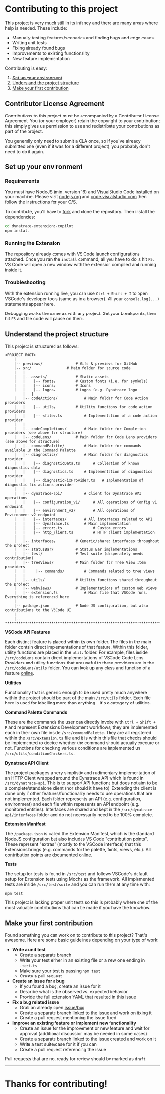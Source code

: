 # Contributing to this project

This project is very much still in its infancy and there are many areas where help is needed. 
These include:
- Manually testing features/scenarios and finding bugs and edge cases
- Writing unit tests
- Fixing already found bugs
- Improvements to existing functionality
- New feature implementation

Contributing is easy:
1. [Set up your environment](#environment-setup)
2. [Understand the project structure](#understanding-project-structure)
3. [Make your first contribution](#make-your-first-contribution)

## Contributor License Agreement

Contributions to this project must be accompanied by a Contributor License
Agreement. You (or your employer) retain the copyright to your contribution;
this simply gives us permission to use and redistribute your contributions as
part of the project.

You generally only need to submit a CLA once, so if you've already submitted one
(even if it was for a different project), you probably don't need to do it
again.

## Set up your environment

### Requirements

You must have NodeJS (min. version 16) and VisualStudio Code installed on your machine. Please visit [nodejs.org](https://nodejs.org/en/) and [code.visualstudio.com](https://code.visualstudio.com/) then follow the instructions for your O/S.

To contribute, you'll have to [fork](https://github.com/dynatrace-extensions/dynatrace-extensions-copilot) and clone the repository.
Then install the dependencies:
```bash
cd dynatrace-extensions-copilot
npm install
```

### Running the Extension

The repository already comes with VS Code launch configurations attached. Once you ran the `install` command, all you have to do is hit `F5`. VS Code will open a new window with the extension compiled and running inside it.

### Troubleshooting

With the extension running live, you can use `Ctrl + Shift + I` to open VSCode's developer tools (same as in a browser). All your `console.log(...)` statements appear here.

Debugging works the same as with any project. Set your breakpoints, then hit `F5` and the code will pause on them.

## Understand the project structure

This project is structured as follows:

```
<PROJECT ROOT>
	|
	|-- previews/				# Gifs & previews for GitHub
	|-- src/				# Main folder for source code
	|   |
	|   |-- assets/				# Static assets
	|   |    |-- fonts/			# Custom fonts (i.e. for symbols)
	|   |    |-- icons/			# Icons
	|   |    |-- logos/			# Logos (e.g. Dynatrace logo)
    	|   |
	|   |-- codeActions/			# Main folder for Code Action providers
	|   |    |-- utils/			# Utility functions for code action providers
	|   |    |-- <file>.ts 			# Implementation of a code action provider
	|   |
	|   |-- codeCompletions/		# Main folder for Completion providers (see above for structure)
	|   |-- codeLens/			# Main folder for Code Lens providers (see above for structure)
	|   |-- commandPalette/			# Main folder for commands available in the Command Palette
	|   |-- diagnostics/			# Main folder for diagnostics provider
	|   |    |-- diagnosticData.ts		# Collection of known diagnostics data
	|   |    |-- diagnostics.ts		# Implementation of diagnostics provider
	|   |    |-- diagnosticFixProvider.ts	# Implementation of diagnostic fix actions provider
	|   |
	|   |-- dynatrace-api/			# Client for Dynatrace API operations
	|   |    |-- configuration_v1/		# All operations of Config v1 endpoint
	|   |    |-- environment_v2/		# All operations of Environment v2 endpoint
	|   |    |-- interfaces/		# All interfaces related to API
	|   |    |-- dynatrace.ts 		# Main implementation
	|   |    |-- errors.ts          	# Custom errors
	|   |    |-- http_client.ts 		# HTTP Client implementation
	|   |
	|   |-- interfaces/			# Generic/shared interfaces throughout the project
	|   |-- statusBar/			# Status Bar implementations
	|   |-- test/				# Test suite (desperately needs contribution)
	|   |-- treeViews/			# Main folder for Tree View Item providers
	|   |	  |-- commands/			# Commands related to tree views
	|   |
	|   |-- utils/				# Utility functions shared throughout the project
	|   |-- webviews/			# Implementations of custom web views
	|   |-- extension.ts 			# Main file that VSCode runs. Everything is referenced here
	|
	|-- package.json			# Node JS configuration, but also contributions to the VSCode UI
	|
	|-- ******************************************************************************************************
```

**VSCode API Features**

Each distinct feature is placed within its own folder. The files in the main folder contain direct implementations of that feature. Within this folder, utility functions are placed in the `utils` folder.
For example, files inside `/src/codeLens` contain direct implementations of VSCode Code Lens Providers and utility functions that are useful to these providers are in the `/src/codeLens/utils` folder.
You can look up any class and function of a feature [online](https://code.visualstudio.com/api/references/vscode-api).

**Utilities**

Functionality that is generic enough to be used pretty much anywhere within the project should be part of the main `/src/utils` folder. Each file here is used for labelling more than anything - it's a category of utilities.

**Command Palette Commands**

These are the commands the user can directly invoke with `Ctrl + Shift + P` and represent Extensions Development workflows; they are implemented each in their own file inside `/src/commandPalette`. They are all registered within the `/src/extension.ts` file and it is within this file that checks should be implemented to decide whether the command should actually execute or not. Functions for checking various conditions are implemented un `/src/utils/conditionCheckers.ts`.

**Dynatrace API Client**

The project packages a very simplistic and rudimentary implementation of an HTTP Client wrapped around the Dynatrace API which is found in `/src/dynatrace-api`. This is to support API functions but does not aim to be a complete/standalone client (nor should it have to).
Extending the client is done only if other features/functionality needs to use operations that are not implemented. Each folder represents an API (e.g. configuration, environment) and each file within represents an API endpoint (e.g. monitored entities). Interfaces are shared and kept in the `/src/dynatrace-api/interfaces` folder and do not necessarily need to be 100% complete.

**Extension Manifest**

The `/package.json` is called the Extension Manifest, which is the standard NodeJS configuration but also includes VS Code "contribution points". These represent "extras" (mostly to the VSCode interface) that this Extensions brings (e.g. commands for the palette, fonts, views, etc.).
All contribution points are documented [online](https://code.visualstudio.com/api/references/contribution-points).

**Tests**

The setup for tests is found in `/src/test` and follows VSCode's default setup for Extension tests using Mocha as the framework. All implemented tests are inside `/src/test/suite` and you can run them at any time with:
```
npm test
```
This project is lacking proper unit tests so this is probably where one of the most valuable contributions that can be made if you have the knowhow.

## Make your first contribution

Found something you can work on to contribute to this project? That's awesome.
Here are some basic guidelines depending on your type of work:
- **Write a unit test**
  - Create a separate branch
  - Write your test either in an existing file or a new one ending in `.test.ts`
  - Make sure your test is passing `npm test`
  - Create a pull request
- **Create an issue for a bug**
  - If you found a bug, create an issue for it
  - Describe what is the observed vs. expected behavior
  - Provide the full extension YAML that resulted in this issue
- **Fix a bug related issue**
  - Grab an already open [issue/bug](https://github.com/dynatrace-extensions/dynatrace-extensions-copilot/issues)
  - Create a separate branch linked to the issue and work on fixing it
  - Create a pull request mentioning the issue fixed
- **Improve an existing feature or implement new functionality**
  - Create an issue for the improvement or new feature and wait for approval (additional discussion may be needed in some cases)
  - Create a separate branch linked to the issue created and work on it
  - Write a test suite/case for it if you can
  - Create a pull request referencing the issue

Pull requests that are not ready for review should be marked as `draft`

---

# Thanks for contributing!
